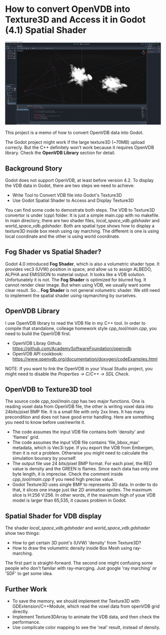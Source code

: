 # How to convert OpenVDB into Texture3D and Access it in Godot (4.1) Spatial Shader

![Alt text](screenshot.png?raw=true "Title")

This project is a memo of how to convert OpenVDB data into Godot. 

The Godot project might work if the large texture3D (~70MB) upload correcly. But the C++ definitely won't work because it requires OpenVDB library. Check the **OpenVDB Library** section for detail.

## Background Story

Godot does not support OpenVDB, at least before version 4.2. To display the VDB data in Godot, there are two steps we need to achieve:

* Write Tool to Convert VDB file into Godot's Texture3D
* Use Godot Spatial Shader to Access and Display Texture3D

You can find some code to demostrate both steps. The VDB to Texture3D convertor is under *\cpp\\* folder. It is just a simple main.cpp with no makefile. In main directory, there are two shader files, *local_space_vdb.gdshader* and *world_space_vdb.gdshader*. Both are spatial type shows how to display a texture3D inside box mesh using ray marching. The different is one is using local coordinate and the other is using world coordinate.

## Fog Shader vs Spatial Shader?

Godot 4.0 introduced **Fog Shader**, which is also a volumetric shader type. It provides vec3 (UVW) position in space, and allow us to assign ALBEDO, ALPHA and EMISSION to material output. It looks like a VDB solution. Unfortunately it is not. The **Fog Shader** is optimized for blurred fog. It cannot render clear image. But when using VDB, we usually want some clear result. So... **Fog Shader** is not general volumetric shader. We still need to implement the spatial shader using raymarching by ourselves. 

## OpenVDB Library

I use OpenVDB library to read the VDB file in my C++ tool. In order to compile that standalone, colleage homework style *cpp_tool/main.cpp*, you need to build the OpenVDB first. 

* OpenVDB Libray Github: https://github.com/AcademySoftwareFoundation/openvdb
* OpenVDB API cookbook: https://www.openvdb.org/documentation/doxygen/codeExamples.html

NOTE: If you want to link the OpenVDB in your Visual Studio project, you might need to disable the *Properties -> C/C++ -> SDL Check*.

## OpenVDB to Texture3D tool

The source code *cpp_tool/main.cpp* has two major functions. One is reading voxel data from OpenVDB file, the other is writing voxel data into 24bits/pixel BMP file. It is a small file with only 2xx lines. It has many precondition and does not have good error handling. Here are something you need to know before use/rewrite it.

* The code assumes the input VDB file contains both 'density' and 'flames' grid.
* The code assumes the input VDB file contains 'file_bbox_max' metadata, which is Vec3i type. If you export the VDB from Embergen, then it is not a problem. Otherwise you might need to calculate the simulation bounary by yourself.
* The output file use 24 bits/pixel BMP format. For each pixel, the RED value is density and the GREEN is flames. Since each data has only one byte length, it is imprecise. Check the comment inside *cpp_tool/main.cpp* if you need high precise value.
* Godot Texture3D uses single BMP to represents 3D data. In order to do that, it slices one image just like 2D animation sprites. The maximum slice is H:256 V:256. In other words, if the maximum high of youe VDB model is larger than 65,535, it causes problem in Godot.

## Spatial Shader for VDB display

The shader *local_space_vdb.gdshader* and *world_space_vdb.gdshader* show two things:

* How to get certain 3D point's (UVW) 'density' from Texture3D?
* How to draw the volumetric density inside Box Mesh using ray-marching.

The first part is straight-forward. The second one might confusing some people who don't familar with ray-marcging. Just google 'ray marching' or 'SDF' to get some idea.

## Further Work

* To save the memory, we should implement the Texture3D with GDExtension/C++Module, which read the voxel data from openVDB grid directly.
* Implement Texture3DArray to animate the VDB data, and then check the performance.
* Use compilcate color mapping to see the 'real' result, instead of density. 
